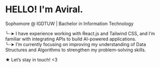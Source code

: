 # HELLO! I'm Aviral.
Sophomore @ IGDTUW | Bachelor in Information Technology

╰┈➤ I have experience working with React.js and Tailwind CSS, and I’m familiar with integrating APIs to build AI-powered applications.  
╰┈➤ I’m currently focusing on improving my understanding of Data Structures and Algorithms to strengthen my problem-solving skills.

★ Let’s stay in touch! <3
